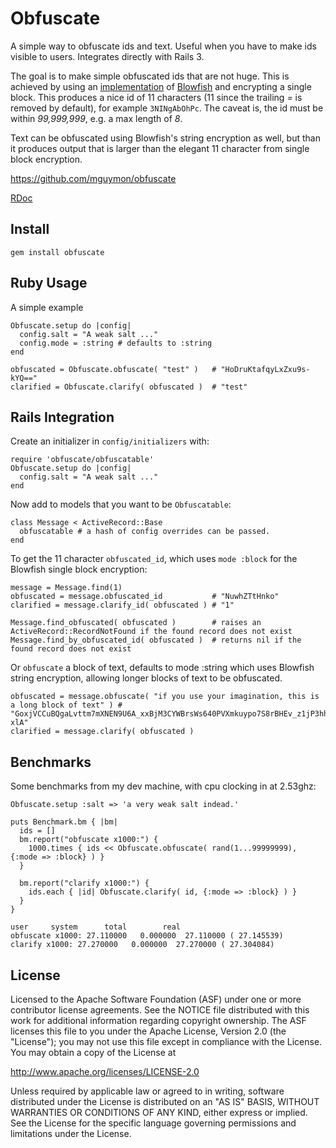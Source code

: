# Obfuscate

A simple way to obfuscate ids and text. Useful when you have to make ids visible
to users. Integrates directly with Rails 3.

The goal is to make simple obfuscated ids that are not huge. This is achieved by using an
<a href="https://github.com/otherinbox/crypt">implementation</a> of <a href="http://www.schneier.com/blowfish.html">Blowfish</a> 
and encrypting a single block. This produces a nice id of 11 characters (11 since the 
trailing _=_ is removed by default), for example `3NINgAbOhPc`. The caveat is, the id 
must be within _99,999,999_, e.g. a max length of _8_.

Text can be obfuscated using Blowfish's string encryption as well, but than it produces
output that is larger than the elegant 11 character from single block encryption.

https://github.com/mguymon/obfuscate

[RDoc](http://rubydoc.info/gems/obfuscate/frames)

## Install

    gem install obfuscate

## Ruby Usage

A simple example

    Obfuscate.setup do |config|
      config.salt = "A weak salt ..."
      config.mode = :string # defaults to :string
    end

    obfuscated = Obfuscate.obfuscate( "test" )   # "HoDruKtafqyLxZxu9s-kYQ=="
    clarified = Obfuscate.clarify( obfuscated )  # "test"

## Rails Integration

Create an initializer in `config/initializers` with:

    require 'obfuscate/obfuscatable'
    Obfuscate.setup do |config|
      config.salt = "A weak salt ..."
    end

Now add to models that you want to be `Obfuscatable`:

    class Message < ActiveRecord::Base
      obfuscatable # a hash of config overrides can be passed.
    end

To get the 11 character `obfuscated_id`, which uses `mode :block` for the Blowfish single block encryption:

    message = Message.find(1)
    obfuscated = message.obfuscated_id           # "NuwhZTtHnko"
    clarified = message.clarify_id( obfuscated ) # "1"

    Message.find_obfuscated( obfuscated )        # raises an ActiveRecord::RecordNotFound if the found record does not exist
    Message.find_by_obfuscated_id( obfuscated )  # returns nil if the found record does not exist

Or `obfuscate` a block of text, defaults to mode :string which uses Blowfish string encryption, allowing longer
blocks of text to be obfuscated.

    obfuscated = message.obfuscate( "if you use your imagination, this is a long block of text" ) # "GoxjVCCuBQgaLvttm7mXNEN9U6A_xxBjM3CYWBrsWs640PVXmkuypo7S8rBHEv_z1jP3hhFqQzlI9L1s2DTQ6FYZwfop-xlA"
    clarified = message.clarify( obfuscated )
    

## Benchmarks

Some benchmarks from my dev machine, with cpu clocking in at 2.53ghz:

    Obfuscate.setup :salt => 'a very weak salt indead.'

    puts Benchmark.bm { |bm|
      ids = []
      bm.report("obfuscate x1000:") { 
        1000.times { ids << Obfuscate.obfuscate( rand(1...99999999), {:mode => :block} ) }
      }
    
      bm.report("clarify x1000:") {
        ids.each { |id| Obfuscate.clarify( id, {:mode => :block} ) } 
      }
    }
    
    user     system      total        real
    obfuscate x1000: 27.110000   0.000000  27.110000 ( 27.145539)
    clarify x1000: 27.270000   0.000000  27.270000 ( 27.304084)


## License

Licensed to the Apache Software Foundation (ASF) under one or more
contributor license agreements.  See the NOTICE file distributed with this
work for additional information regarding copyright ownership.  The ASF
licenses this file to you under the Apache License, Version 2.0 (the
"License"); you may not use this file except in compliance with the License.
You may obtain a copy of the License at

  http://www.apache.org/licenses/LICENSE-2.0

Unless required by applicable law or agreed to in writing, software
distributed under the License is distributed on an "AS IS" BASIS, WITHOUT
WARRANTIES OR CONDITIONS OF ANY KIND, either express or implied.  See the
License for the specific language governing permissions and limitations under
the License.
